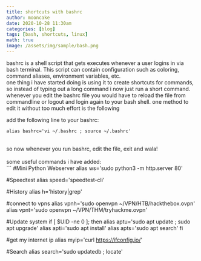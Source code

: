 ```yaml
---
title: shortcuts with bashrc
author: mooncake
date: 2020-10-28 11:30am
categories: [blog]
tags: [bash, shortcuts, linux]
math: true
image: /assets/img/sample/bash.png
---
```


bashrc is a shell script that gets executes whenever a user logins in via bash terminal. This script can contain configuration such as coloring, command aliases, environment variables, etc.
<br>
one thing i have started doing is using it to create shortcuts for commands, so instead of typing out a long command i now just run a short command.
<br>
whenever you edit the bashrc file you would have to reload the file from commandline or logout and login again to your bash shell. one method to edit it without too much effort is the following

add the following line to your bashrc:
```
alias bashrc='vi ~/.bashrc ; source ~/.bashrc'
```
<br>
so now whenever you run bashrc, edit the file, exit and wala!
<br>
<br>
some useful commands i have added:
<br>
```
#Mini Python Webserver
alias ws='sudo python3 -m http.server 80'

#Speedtest
alias speed='speedtest-cli'

#History
alias h='history|grep'

#connect to vpns
alias vpnh='sudo openvpn ~/VPN/HTB/hackthebox.ovpn'
alias vpnt='sudo openvpn ~/VPN/THM/tryhackme.ovpn'


#Update system
if [ $UID -ne 0 ]; then
    alias aptu='sudo apt update ; sudo apt upgrade'
    alias apti='sudo apt install'
    alias apts='sudo apt search'
fi

#get my internet ip
alias myip='curl https://ifconfig.io/'

#Search
alias search='sudo updatedb ; locate'
```
